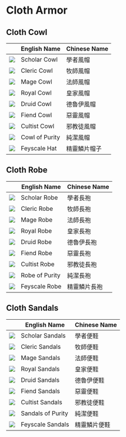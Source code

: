 # Cloth Armor

## Cloth Cowl

|| English Name | Chinese Name |
|---|---|---|
| ![](https://render.albiononline.com/v1/item/T8_HEAD_CLOTH_SET1@4.png) | Scholar Cowl | 學者風帽 |
| ![](https://render.albiononline.com/v1/item/T8_HEAD_CLOTH_SET2@4.png) | Cleric Cowl | 牧師風帽 |
| ![](https://render.albiononline.com/v1/item/T8_HEAD_CLOTH_SET3@4.png) | Mage Cowl | 法師風帽 |
| ![](https://render.albiononline.com/v1/item/T8_HEAD_CLOTH_ROYAL@4.png) | Royal Cowl | 皇家風帽 |
| ![](https://render.albiononline.com/v1/item/T8_HEAD_CLOTH_KEEPER@4.png) | Druid Cowl | 德魯伊風帽 |
| ![](https://render.albiononline.com/v1/item/T8_HEAD_CLOTH_HELL@4.png) | Fiend Cowl | 惡靈風帽 |
| ![](https://render.albiononline.com/v1/item/T8_HEAD_CLOTH_MORGANA@4.png) | Cultist Cowl | 邪教徒風帽 |
| ![](https://render.albiononline.com/v1/item/T8_HEAD_CLOTH_AVALON@4.png) | Cowl of Purity | 純潔風帽 |
| ![](https://render.albiononline.com/v1/item/T8_HEAD_CLOTH_FEY@4.png) | Feyscale Hat | 精靈鱗片帽子 |

## Cloth Robe

|| English Name | Chinese Name |
|---|---|---|
| ![](https://render.albiononline.com/v1/item/T8_ARMOR_CLOTH_SET1@4.png) | Scholar Robe | 學者長袍 |
| ![](https://render.albiononline.com/v1/item/T8_ARMOR_CLOTH_SET2@4.png) | Cleric Robe | 牧師長袍 |
| ![](https://render.albiononline.com/v1/item/T8_ARMOR_CLOTH_SET3@4.png) | Mage Robe | 法師長袍 |
| ![](https://render.albiononline.com/v1/item/T8_ARMOR_CLOTH_ROYAL@4.png) | Royal Robe | 皇家長袍 |
| ![](https://render.albiononline.com/v1/item/T8_ARMOR_CLOTH_KEEPER@4.png) | Druid Robe | 德魯伊長袍 |
| ![](https://render.albiononline.com/v1/item/T8_ARMOR_CLOTH_HELL@4.png) | Fiend Robe | 惡靈長袍 |
| ![](https://render.albiononline.com/v1/item/T8_ARMOR_CLOTH_MORGANA@4.png) | Cultist Robe | 邪教徒長袍 |
| ![](https://render.albiononline.com/v1/item/T8_ARMOR_CLOTH_AVALON@4.png) | Robe of Purity | 純潔長袍 |
| ![](https://render.albiononline.com/v1/item/T8_ARMOR_CLOTH_FEY@4.png) | Feyscale Robe | 精靈鱗片長袍 |

## Cloth Sandals

|| English Name | Chinese Name |
|---|---|---|
| ![](https://render.albiononline.com/v1/item/T8_SHOES_CLOTH_SET1@4.png) | Scholar Sandals | 學者便鞋 |
| ![](https://render.albiononline.com/v1/item/T8_SHOES_CLOTH_SET2@4.png) | Cleric Sandals | 牧師便鞋 |
| ![](https://render.albiononline.com/v1/item/T8_SHOES_CLOTH_SET3@4.png) | Mage Sandals | 法師便鞋 |
| ![](https://render.albiononline.com/v1/item/T8_SHOES_CLOTH_ROYAL@4.png) | Royal Sandals | 皇家便鞋 |
| ![](https://render.albiononline.com/v1/item/T8_SHOES_CLOTH_KEEPER@4.png) | Druid Sandals | 德魯伊便鞋 |
| ![](https://render.albiononline.com/v1/item/T8_SHOES_CLOTH_HELL@4.png) | Fiend Sandals | 惡靈便鞋 |
| ![](https://render.albiononline.com/v1/item/T8_SHOES_CLOTH_MORGANA@4.png) | Cultist Sandals | 邪教徒便鞋 |
| ![](https://render.albiononline.com/v1/item/T8_SHOES_CLOTH_AVALON@4.png) | Sandals of Purity | 純潔便鞋 |
| ![](https://render.albiononline.com/v1/item/T8_SHOES_CLOTH_FEY@4.png) | Feyscale Sandals | 精靈鱗片便鞋 |
